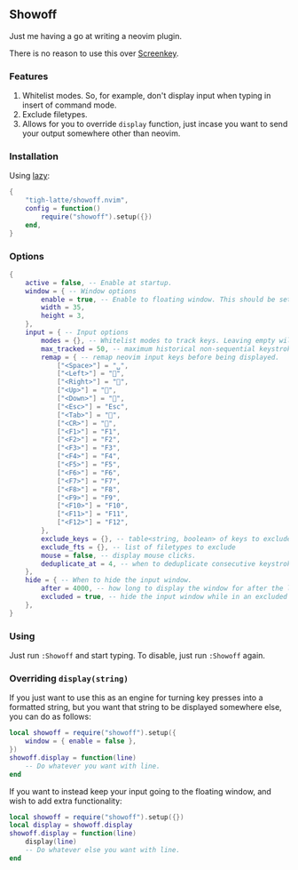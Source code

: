 ## Showoff

Just me having a go at writing a neovim plugin.

There is no reason to use this over [Screenkey](https://github.com/NStefan002/screenkey.nvim).

### Features

1. Whitelist modes. So, for example, don't display input when typing in insert of command mode.
1. Exclude filetypes.
1. Allows for you to override `display` function, just incase you want to send your output somewhere other than neovim.

### Installation

Using [lazy](https://github.com/folke/lazy.nvim.git):

```lua
{
    "tigh-latte/showoff.nvim",
    config = function()
        require("showoff").setup({})
    end,
}
```

### Options

```lua
{
    active = false, -- Enable at startup.
    window = { -- Window options
        enable = true, -- Enable to floating window. This should be set to false if you override showoff.display(string)
        width = 35,
        height = 3,
    },
    input = { -- Input options
        modes = {}, -- Whitelist modes to track keys. Leaving empty will register input from all modes.
        max_tracked = 50, -- maximum historical non-sequential keystrokes to track. This should be larger than `window.width`.
        remap = { -- remap neovim input keys before being displayed.
            ["<Space>"] = "␣",
            ["<Left>"] = "",
            ["<Right>"] = "",
            ["<Up>"] = "",
            ["<Down>"] = "",
            ["<Esc>"] = "Esc",
            ["<Tab>"] = "󰌒",
            ["<CR>"] = "󰌑",
            ["<F1>"] = "F1",
            ["<F2>"] = "F2",
            ["<F3>"] = "F3",
            ["<F4>"] = "F4",
            ["<F5>"] = "F5",
            ["<F6>"] = "F6",
            ["<F7>"] = "F7",
            ["<F8>"] = "F8",
            ["<F9>"] = "F9",
            ["<F10>"] = "F10",
            ["<F11>"] = "F11",
            ["<F12>"] = "F12",
        },
        exclude_keys = {}, -- table<string, boolean> of keys to exclude.
        exclude_fts = {}, -- list of filetypes to exclude
        mouse = false, -- display mouse clicks.
        deduplicate_at = 4, -- when to deduplicate consecutive keystrokes (j j j j -> j..x4)
    },
    hide = { -- When to hide the input window.
        after = 4000, -- how long to display the window for after the last accepted keypress. Set to 0 to disable hiding.
        excluded = true, -- hide the input window while in an excluded context (e.g., excluded filetype or mode).
    },
}
```

### Using

Just run `:Showoff` and start typing. To disable, just run `:Showoff` again.

### Overriding `display(string)`

If you just want to use this as an engine for turning key presses into a formatted string, but you want that string to be displayed somewhere else, you can do as follows:

```lua
local showoff = require("showoff").setup({
    window = { enable = false },
})
showoff.display = function(line)
    -- Do whatever you want with line.
end
```

If you want to instead keep your input going to the floating window, and wish to add extra functionality:
```lua
local showoff = require("showoff").setup({})
local display = showoff.display
showoff.display = function(line)
    display(line)
    -- Do whatever else you want with line.
end
```
